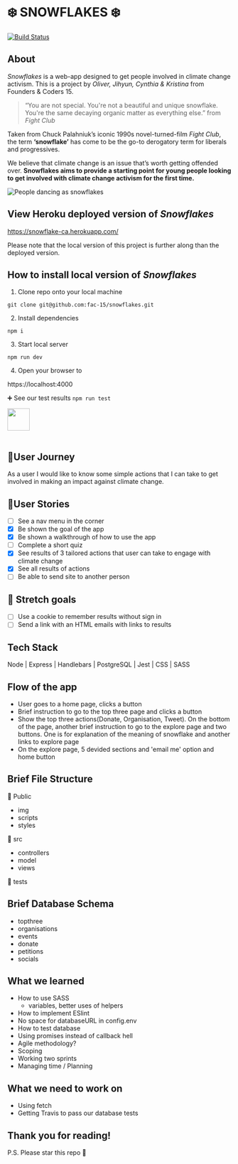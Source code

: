 # ❄️ SNOWFLAKES ❄️ 

[![Build Status](https://travis-ci.com/fac-15/snowflakes.svg?branch=staging)](https://travis-ci.com/fac-15/snowflakes)

## About
*Snowflakes* is a web-app designed to get people involved in climate change activism. This is a project by *Oliver, Jihyun, Cynthia & Kristina* from Founders & Coders 15.

> “You are not special. You're not a beautiful and unique snowflake. You're the same decaying organic matter as everything else.”
> from *Fight Club* 
> 
Taken from Chuck Palahniuk’s iconic 1990s novel-turned-film *Fight Club*, the term **‘snowflake’** has come to be the go-to derogatory term for liberals and progressives.

We believe that climate change is an issue that’s worth getting offended over. **Snowflakes aims to provide a starting point for young people looking to get involved with climate change activism for the first time.**

![People dancing as snowflakes](https://media.giphy.com/media/3o7TKMf5HQQlZvv9Cg/giphy.gif)




## View Heroku deployed version of *Snowflakes* 

https://snowflake-ca.herokuapp.com/

Please note that the local version of this project is further along than the deployed version.

## How to install local version of *Snowflakes*

1. Clone repo onto your local machine  

```git clone git@github.com:fac-15/snowflakes.git```

2. Install dependencies 

```npm i```

3. Start local server  

``` npm run dev ```

4. Open your browser to 

https://localhost:4000

:heavy_plus_sign: See our test results
``` npm run test ```

<img width='50px' src="https://media.giphy.com/media/4HeSrL5CtS6UE0VzRR/giphy.gif">

<br>
<br>

## 🚶User Journey
As a user I would like to know some simple actions that I can take to get involved in making an impact against climate change.

## 🕺User Stories 

- [ ] See a nav menu in the corner
- [x] Be shown the goal of the app
- [x] Be shown a walkthrough of how to use the app
- [ ] Complete a short quiz
- [x] See results of 3 tailored actions that user can take to engage with climate change
- [x] See all results of actions
- [ ] Be able to send site to another person

## 🧘 Stretch goals
- [ ] Use a cookie to remember results without sign in
- [ ] Send a link with an HTML emails with links to results

## Tech Stack
Node | Express | Handlebars | PostgreSQL | Jest | CSS | SASS

## Flow of the app
- User goes to a home page, clicks a button
- Brief instruction to go to the top three page and clicks a button
- Show the top three actions(Donate, Organisation, Tweet). On the bottom of the page, another brief instruction to go to the explore page and two buttons. One is for explanation of the meaning of snowflake and another links to explore page
- On the explore page, 5 devided sections and 'email me' option and home button

## Brief File Structure
:file_folder: Public
- img
- scripts
- styles

:file_folder: src
- controllers
- model
- views

:file_folder: tests

## Brief Database Schema
- topthree
- organisations
- events
- donate
- petitions
- socials

## What we learned
- How to use SASS
    - variables, better uses of helpers
- How to implement ESlint
- No space for databaseURL in config.env
- How to test database
- Using promises instead of callback hell
- Agile methodology?
- Scoping
- Working two sprints
- Managing time / Planning

## What we need to work on
- Using fetch
- Getting Travis to pass our database tests


## Thank you for reading!
P.S. Please star this repo :star2: 

